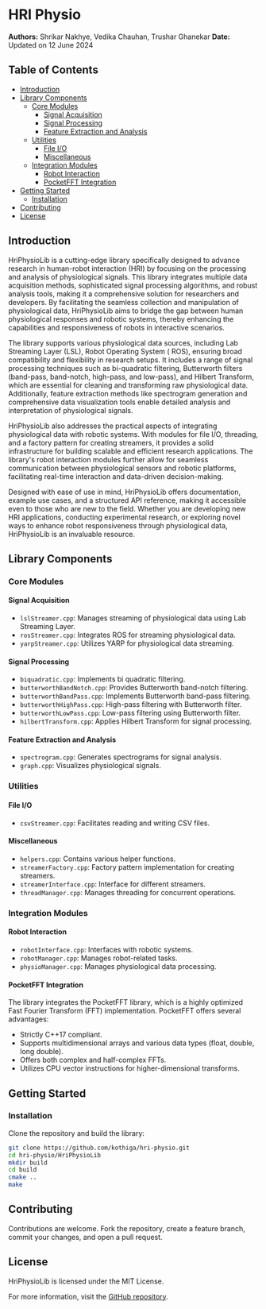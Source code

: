 # HRI Physio

**Authors:** Shrikar Nakhye, Vedika Chauhan, Trushar Ghanekar
**Date:** Updated on 12 June 2024

## Table of Contents

- [Introduction](#introduction)
- [Library Components](#library-components)
    - [Core Modules](#core-modules)
        - [Signal Acquisition](#signal-acquisition)
        - [Signal Processing](#signal-processing)
        - [Feature Extraction and Analysis](#feature-extraction-and-analysis)
    - [Utilities](#utilities)
        - [File I/O](#file-io)
        - [Miscellaneous](#miscellaneous)
    - [Integration Modules](#integration-modules)
        - [Robot Interaction](#robot-interaction)
        - [PocketFFT Integration](#pocketfft-integration)
- [Getting Started](#getting-started)
    - [Installation](#installation)
- [Contributing](#contributing)
- [License](#license)

## Introduction

HriPhysioLib is a cutting-edge library specifically designed to advance research in human-robot interaction (HRI) by
focusing on the processing and analysis of physiological signals. This library integrates multiple data acquisition
methods, sophisticated signal processing algorithms, and robust analysis tools, making it a comprehensive solution for
researchers and developers. By facilitating the seamless collection and manipulation of physiological data, HriPhysioLib
aims to bridge the gap between human physiological responses and robotic systems, thereby enhancing the capabilities and
responsiveness of robots in interactive scenarios.

The library supports various physiological data sources, including Lab Streaming Layer (LSL), Robot Operating System (
ROS), ensuring broad compatibility and flexibility in research setups. It includes a range of signal processing
techniques such as bi-quadratic filtering, Butterworth filters (band-pass, band-notch, high-pass, and low-pass), and
Hilbert Transform, which are essential for cleaning and transforming raw physiological data. Additionally, feature
extraction methods like spectrogram generation and comprehensive data visualization tools enable detailed analysis and
interpretation of physiological signals.

HriPhysioLib also addresses the practical aspects of integrating physiological data with robotic systems. With modules
for file I/O, threading, and a factory pattern for creating streamers, it provides a solid infrastructure for building
scalable and efficient research applications. The library's robot interaction modules further allow for seamless
communication between physiological sensors and robotic platforms, facilitating real-time interaction and data-driven
decision-making.

Designed with ease of use in mind, HriPhysioLib offers documentation, example use cases, and a structured API reference,
making it accessible even to those who are new to the field. Whether you are developing new HRI applications, conducting
experimental research, or exploring novel ways to enhance robot responsiveness through physiological data, HriPhysioLib
is an invaluable resource.

## Library Components

### Core Modules

#### Signal Acquisition

- `lslStreamer.cpp`: Manages streaming of physiological data using Lab Streaming Layer.
- `rosStreamer.cpp`: Integrates ROS for streaming physiological data.
- `yarpStreamer.cpp`: Utilizes YARP for physiological data streaming.

#### Signal Processing

- `biquadratic.cpp`: Implements bi quadratic filtering.
- `butterworthBandNotch.cpp`: Provides Butterworth band-notch filtering.
- `butterworthBandPass.cpp`: Implements Butterworth band-pass filtering.
- `butterworthHighPass.cpp`: High-pass filtering with Butterworth filter.
- `butterworthLowPass.cpp`: Low-pass filtering using Butterworth filter.
- `hilbertTransform.cpp`: Applies Hilbert Transform for signal processing.

#### Feature Extraction and Analysis

- `spectrogram.cpp`: Generates spectrograms for signal analysis.
- `graph.cpp`: Visualizes physiological signals.

### Utilities

#### File I/O

- `csvStreamer.cpp`: Facilitates reading and writing CSV files.

#### Miscellaneous

- `helpers.cpp`: Contains various helper functions.
- `streamerFactory.cpp`: Factory pattern implementation for creating streamers.
- `streamerInterface.cpp`: Interface for different streamers.
- `threadManager.cpp`: Manages threading for concurrent operations.

### Integration Modules

#### Robot Interaction

- `robotInterface.cpp`: Interfaces with robotic systems.
- `robotManager.cpp`: Manages robot-related tasks.
- `physioManager.cpp`: Manages physiological data processing.

#### PocketFFT Integration

The library integrates the PocketFFT library, which is a highly optimized Fast Fourier Transform (FFT) implementation.
PocketFFT offers several advantages:

- Strictly C++17 compliant.
- Supports multidimensional arrays and various data types (float, double, long double).
- Offers both complex and half-complex FFTs.
- Utilizes CPU vector instructions for higher-dimensional transforms.

## Getting Started

### Installation

Clone the repository and build the library:

```bash
git clone https://github.com/kothiga/hri-physio.git
cd hri-physio/HriPhysioLib
mkdir build
cd build
cmake ..
make
```

## Contributing

Contributions are welcome. Fork the repository, create a feature branch, commit your changes, and open a pull request.

## License

HriPhysioLib is licensed under the MIT License.

For more information, visit the [GitHub repository](https://github.com/kothiga/hri-physio).
